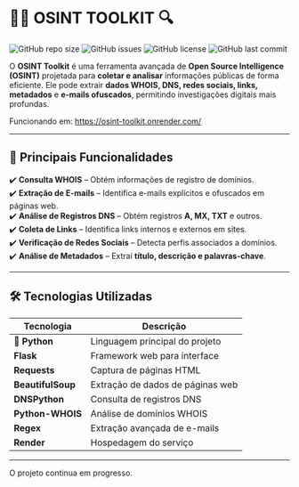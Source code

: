 # 🕵️‍♂️ OSINT TOOLKIT 🔍

![GitHub repo size](https://img.shields.io/github/repo-size/escariao/osint-toolkit)
![GitHub issues](https://img.shields.io/github/issues/escariao/osint-toolkit)
![GitHub license](https://img.shields.io/github/license/escariao/osint-toolkit)
![GitHub last commit](https://img.shields.io/github/last-commit/escariao/osint-toolkit)

O **OSINT Toolkit** é uma ferramenta avançada de **Open Source Intelligence (OSINT)** projetada para **coletar e analisar** informações públicas de forma eficiente. Ele pode extrair **dados WHOIS, DNS, redes sociais, links, metadados** e **e-mails ofuscados**, permitindo investigações digitais mais profundas.

Funcionando em: https://osint-toolkit.onrender.com/

---

## 🚀 **Principais Funcionalidades**
✔️ **Consulta WHOIS** – Obtém informações de registro de domínios.  
✔️ **Extração de E-mails** – Identifica e-mails explícitos e ofuscados em páginas web.  
✔️ **Análise de Registros DNS** – Obtém registros **A, MX, TXT** e outros.  
✔️ **Coleta de Links** – Identifica links internos e externos em sites.  
✔️ **Verificação de Redes Sociais** – Detecta perfis associados a domínios.  
✔️ **Análise de Metadados** – Extrai **título, descrição e palavras-chave**.  

---

## 🛠 **Tecnologias Utilizadas**
| Tecnologia | Descrição |
|------------|------------|
| **🐍 Python** | Linguagem principal do projeto |
| **Flask** | Framework web para interface |
| **Requests** | Captura de páginas HTML |
| **BeautifulSoup** | Extração de dados de páginas web |
| **DNSPython** | Consulta de registros DNS |
| **Python-WHOIS** | Análise de domínios WHOIS |
| **Regex** | Extração avançada de e-mails |
| **Render** | Hospedagem do serviço |

---
O projeto continua em progresso.

